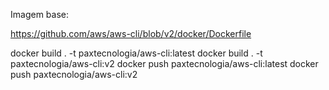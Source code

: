 Imagem base:

https://github.com/aws/aws-cli/blob/v2/docker/Dockerfile

docker build . -t paxtecnologia/aws-cli:latest
docker build . -t paxtecnologia/aws-cli:v2
docker push paxtecnologia/aws-cli:latest
docker push paxtecnologia/aws-cli:v2